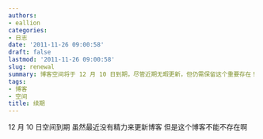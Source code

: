 ```yaml
---
authors:
- eallion
categories:
- 日志
date: '2011-11-26 09:00:58'
draft: false
lastmod: '2011-11-26 09:00:58'
slug: renewal
summary: 博客空间将于 12 月 10 日到期，尽管近期无暇更新，但仍需保留这个重要存在！
tags:
- 博客
- 空间
title: 续期
---
```

12 月 10 日空间到期
虽然最近没有精力来更新博客
但是这个博客不能不存在啊